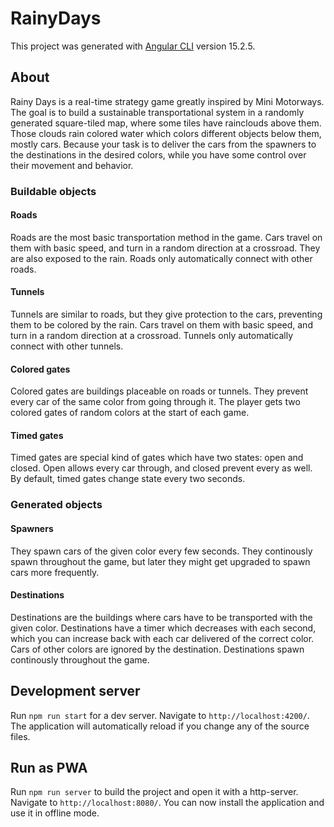 # RainyDays

This project was generated with [Angular CLI](https://github.com/angular/angular-cli) version 15.2.5.

## About

Rainy Days is a real-time strategy game greatly inspired by Mini Motorways. The goal is to build a sustainable transportational system in a randomly generated square-tiled map, where some tiles have rainclouds above them. Those clouds rain colored water which colors different objects below them, mostly cars. Because your task is to deliver the cars from the spawners to the destinations in the desired colors, while you have some control over their movement and behavior.

### Buildable objects

#### Roads

Roads are the most basic transportation method in the game. Cars travel on them with basic speed, and turn in a random direction at a crossroad. They are also exposed to the rain. Roads only automatically connect with other roads.

#### Tunnels

Tunnels are similar to roads, but they give protection to the cars, preventing them to be colored by the rain. Cars travel on them with basic speed, and turn in a random direction at a crossroad. Tunnels only automatically connect with other tunnels.

#### Colored gates

Colored gates are buildings placeable on roads or tunnels. They prevent every car of the same color from going through it. The player gets two colored gates of random colors at the start of each game.

#### Timed gates

Timed gates are special kind of gates which have two states: open and closed. Open allows every car through, and closed prevent every as well. By default, timed gates change state every two seconds.

### Generated objects

#### Spawners

They spawn cars of the given color every few seconds. They continously spawn throughout the game, but later they might get upgraded to spawn cars more frequently.

#### Destinations

Destinations are the buildings where cars have to be transported with the given color. Destinations have a timer which decreases with each second, which you can increase back with each car delivered of the correct color. Cars of other colors are ignored by the destination. Destinations spawn continously throughout the game.

## Development server

Run `npm run start` for a dev server. Navigate to `http://localhost:4200/`. The application will automatically reload if you change any of the source files.

## Run as PWA

Run `npm run server` to build the project and open it with a http-server. Navigate to `http://localhost:8080/`. You can now install the application and use it in offline mode.
